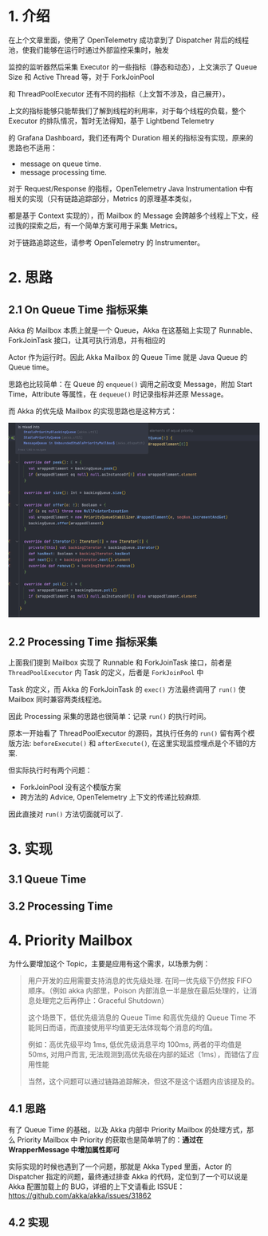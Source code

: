# 1. 介绍

在上个文章里面，使用了 OpenTelemetry 成功拿到了 Dispatcher 背后的线程池，使我们能够在运行时通过外部监控采集时，触发

监控的监听器然后采集 Executor 的一些指标（静态和动态），上文演示了 Queue Size 和 Active Thread 等，对于 ForkJoinPool

和 ThreadPoolExecutor 还有不同的指标（上文暂不涉及，自己展开）。

上文的指标能够只能帮我们了解到线程的利用率，对于每个线程的负载，整个 Executor 的排队情况，暂时无法得知，基于 Lightbend Telemetry

的 Grafana Dashboard，我们还有两个 Duration 相关的指标没有实现，原来的思路也不适用：

- message on queue time.
- message processing time.

对于 Request/Response 的指标，OpenTelemetry Java Instrumentation 中有相关的实现（只有链路追踪部分，Metrics 的原理基本类似，

都是基于  Context 实现的），而 Mailbox 的 Message 会跨越多个线程上下文，经过我的探索之后，有一个简单方案可用于采集 Metrics。

对于链路追踪这些，请参考 OpenTelemetry 的 Instrumenter。

# 2. 思路


## 2.1 On Queue Time 指标采集

Akka 的 Mailbox 本质上就是一个 Queue，Akka 在这基础上实现了 Runnable、ForkJoinTask 接口，让其可执行消息，并有相应的

Actor 作为运行时。因此 Akka Mailbox 的 Queue Time 就是 Java Queue 的 Queue time。

思路也比较简单：在 Queue 的 `enqueue()` 调用之前改变 Message，附加 Start Time，Attribute 等属性，在 `dequeue()` 时记录指标并还原 Message。

而 Akka 的优先级 Mailbox 的实现思路也是这种方式：

![priority_mailbox](/img/priority_mailbox.png)

## 2.2 Processing Time 指标采集

上面我们提到 Mailbox 实现了 Runnable 和 ForkJoinTask 接口，前者是 `ThreadPoolExecutor` 内 Task 的定义，后者是 `ForkJoinPool` 中

Task 的定义，而 Akka 的 ForkJoinTask 的 `exec()` 方法最终调用了 `run()` 使 Mailbox 同时兼容两类线程池。

因此 Processing 采集的思路也很简单：记录 `run()` 的执行时间。

原本一开始看了 ThreadPoolExecutor 的源码，其执行任务的 `run()` 留有两个模版方法: `beforeExecute()` 和 `afterExecute()`, 在这里实现监控埋点是个不错的方案.

但实际执行时有两个问题：

- ForkJoinPool 没有这个模版方案
- 跨方法的 Advice, OpenTelemetry 上下文的传递比较麻烦.

因此直接对 `run()` 方法切面就可以了.


# 3. 实现

## 3.1 Queue Time


## 3.2 Processing Time


# 4. Priority Mailbox

为什么要增加这个 Topic，主要是应用有这个需求，以场景为例：

> 用户开发的应用需要支持消息的优先级处理. 在同一优先级下仍然按 FIFO 顺序。（例如 akka 内部里，Poison 内部消息一半是放在最后处理的，让消息处理完之后再停止：Graceful Shutdown）
> 
> 这个场景下，低优先级消息的 Queue Time 和高优先级的 Queue Time 不能同日而语，而直接使用平均值更无法体现每个消息的均值。
> 
> 例如：高优先级平均 1ms, 低优先级消息平均 100ms, 两者的平均值是 50ms, 对用户而言, 无法观测到高优先级在内部的延迟（1ms），而错估了应用性能
> 
> 当然，这个问题可以通过链路追踪解决，但这不是这个话题内应该提及的。

## 4.1 思路

有了 Queue Time 的基础，以及 Akka 内部中 Priority Mailbox 的处理方式，那么 Priority Mailbox 中 Priority 的获取也是简单明了的：**通过在 WrapperMessage 中增加属性即可**

实际实现的时候也遇到了一个问题，那就是 Akka Typed 里面，Actor 的 Dispatcher 指定的问题，最终通过排查 Akka 的代码，定位到了一个可以说是 Akka 配置加载上的 BUG，详细的上下文请看此 ISSUE：https://github.com/akka/akka/issues/31862

## 4.2 实现

